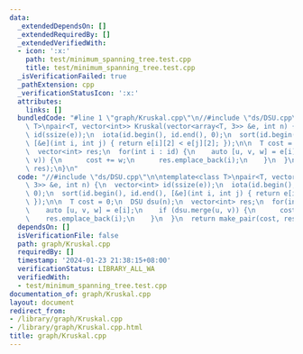 ```yaml
---
data:
  _extendedDependsOn: []
  _extendedRequiredBy: []
  _extendedVerifiedWith:
  - icon: ':x:'
    path: test/minimum_spanning_tree.test.cpp
    title: test/minimum_spanning_tree.test.cpp
  _isVerificationFailed: true
  _pathExtension: cpp
  _verificationStatusIcon: ':x:'
  attributes:
    links: []
  bundledCode: "#line 1 \"graph/Kruskal.cpp\"\n//#include \"ds/DSU.cpp\"\n\ntemplate<class\
    \ T>\npair<T, vector<int>> Kruskal(vector<array<T, 3>> &e, int n) {\n  vector<int>\
    \ id(ssize(e));\n  iota(id.begin(), id.end(), 0);\n  sort(id.begin(), id.end(),\
    \ [&e](int i, int j) { return e[i][2] < e[j][2]; });\n\n  T cost = 0;\n  DSU dsu(n);\n\
    \  vector<int> res;\n  for(int i : id) {\n    auto [u, v, w] = e[i];\n    if (dsu.merge(u,\
    \ v)) {\n      cost += w;\n      res.emplace_back(i);\n    }\n  }\n  return make_pair(cost,\
    \ res);\n}\n"
  code: "//#include \"ds/DSU.cpp\"\n\ntemplate<class T>\npair<T, vector<int>> Kruskal(vector<array<T,\
    \ 3>> &e, int n) {\n  vector<int> id(ssize(e));\n  iota(id.begin(), id.end(),\
    \ 0);\n  sort(id.begin(), id.end(), [&e](int i, int j) { return e[i][2] < e[j][2];\
    \ });\n\n  T cost = 0;\n  DSU dsu(n);\n  vector<int> res;\n  for(int i : id) {\n\
    \    auto [u, v, w] = e[i];\n    if (dsu.merge(u, v)) {\n      cost += w;\n  \
    \    res.emplace_back(i);\n    }\n  }\n  return make_pair(cost, res);\n}\n"
  dependsOn: []
  isVerificationFile: false
  path: graph/Kruskal.cpp
  requiredBy: []
  timestamp: '2024-01-23 21:38:15+08:00'
  verificationStatus: LIBRARY_ALL_WA
  verifiedWith:
  - test/minimum_spanning_tree.test.cpp
documentation_of: graph/Kruskal.cpp
layout: document
redirect_from:
- /library/graph/Kruskal.cpp
- /library/graph/Kruskal.cpp.html
title: graph/Kruskal.cpp
---
```

